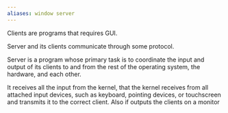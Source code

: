 ```yaml
---
aliases: window server
---
```

Clients are programs that requires GUI.

Server and its clients communicate through some protocol. 

Server is a program whose primary task is to coordinate the input and output of its clients to and from the rest of the operating system, the hardware, and each other.

It receives all the input from the kernel, that the kernel receives from all attached input devices, such as keyboard, pointing devices, or touchscreen and transmits it to the correct client. Also if outputs the clients on a monitor



